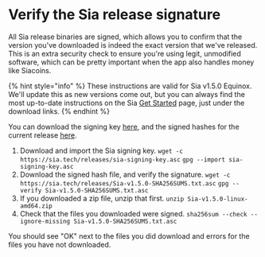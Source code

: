 # Verify the Sia release signature

All Sia release binaries are signed, which allows you to confirm that the version you've downloaded is indeed the exact version that we've released. This is an extra security check to ensure you're using legit, unmodified software, which can be pretty important when the app also handles money like Siacoins.

{% hint style="info" %}
These instructions are valid for Sia v1.5.0 Equinox. We'll update this as new versions come out, but you can always find the most up-to-date instructions on the Sia [Get Started](https://sia.tech/get-started) page, just under the download links.
{% endhint %}

You can download the signing key [here](https://sia.tech/releases/sia-signing-key.asc), and the signed hashes for the current release [here](https://sia.tech/releases/Sia-v1.5.0-SHA256SUMS.txt.asc).

1. Download and import the Sia signing key. `wget -c https://sia.tech/releases/sia-signing-key.asc` `gpg --import sia-signing-key.asc`
2. Download the signed hash file, and verify the signature. `wget -c https://sia.tech/releases/Sia-v1.5.0-SHA256SUMS.txt.asc` `gpg --verify Sia-v1.5.0-SHA256SUMS.txt.asc`
3. If you downloaded a zip file, unzip that first. `unzip Sia-v1.5.0-linux-amd64.zip`
4. Check that the files you downloaded were signed. `sha256sum --check --ignore-missing Sia-v1.5.0-SHA256SUMS.txt.asc`

You should see "OK" next to the files you did download and errors for the files you have not downloaded.

